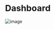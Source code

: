 # Dashboard
![image](https://user-images.githubusercontent.com/47348930/176939432-d79aa0ed-e9fa-4769-842a-af281dd32c4c.png)
